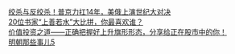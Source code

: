   
[绞杀与反绞杀！普京力扛14年，美俄上演世纪大对决](http://www.dianyue.me/archives/295/y1w9hmlc1tr2mxvr/)  
[20位书家“上善若水”大比拼，你最喜欢谁？](http://www.dianyue.me/archives/999/4c5o99w9yhdo02p2/)  
[价值投资之道——正确把握好上升旗形形态，分享给正在股市中的你！](http://www.dianyue.me/archives/005/7sklxpmd2gsgttwx/)  
[明朝那些事儿5](http://www.dianyue.me/archives/143/y9zuvfbkq7jmmsio/)